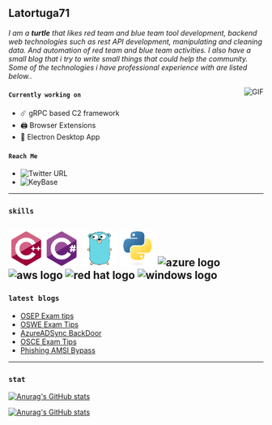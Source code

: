## Latortuga71
<p>
  <em>
    I am a <b>turtle</b> that likes red team and blue team tool development, backend web technologies such as rest API development, manipulating and cleaning data. And automation of red team and blue team activities. 
I also have a small blog that i try to write small things that could help the community. Some of the technologies i have professional experience with are listed below.</b>.
  </em>
</p>
 <img align="right" alt="GIF" src="https://64.media.tumblr.com/tumblr_m1mfj6gCO81qjj1zvo1_500.gifv" />
 <!-- https://media4.giphy.com/media/ixmzSYVKYrHgc/giphy.gif?cid=ecf05e4790jme06l8obzh9554c1srcncdz6rjef92l50uo6g&rid=giphy.gif&ct=g -->
<!-- ### <img src="https://64.media.tumblr.com/tumblr_m1mfj6gCO81qjj1zvo1_500.gifv" width="400px"> spike ramen --> 
<!-- ### <img src="https://64.media.tumblr.com/a82ec3e05319b1e6841f30f22256bd8b/tumblr_mw2dvqJNjs1r07tfbo1_250.gifv" width="300px"> -->
<!-- ### <img src="https://64.media.tumblr.com/c47c6ca9e3bb90edb24182c5b77ad6b9/tumblr_mlf59n1q121roi27ho1_400.gifv" width="400px"> -->
<!-- ### <img src="https://64.media.tumblr.com/e7c826f9355e2dc3b14c89b92efd320b/tumblr_n7r5qpSVAE1sybqm2o5_400.gifv" width="400px"> -->
<!-- ### <img src="https://64.media.tumblr.com/925d019184ee5d0cc7839b63f346b98f/tumblr_n7r5qpSVAE1sybqm2o9_400.gifv" width="300px">  flcl atomsk-->

#### `Currently working on`
 * ☄️ gRPC based C2 framework 
 * 🖨️ Browser Extensions 
 * 🦡 Electron Desktop App
 
#### `Reach Me`
 * ![Twitter URL](https://img.shields.io/twitter/url?label=latortuga71&style=social&url=https%3A%2F%2Ftwitter.com%2Flatortuga71)
 * ![KeyBase](https://img.shields.io/keybase/pgp/latortuga71?label=Keybase%20PGP&style=social)
 
---
### `skills`

<img src="https://github.com/devicons/devicon/blob/master/icons/cplusplus/cplusplus-original.svg" alt="cpp logo" width="70" height="70"><img src="https://github.com/devicons/devicon/blob/master/icons/csharp/csharp-original.svg" alt="csharp logo" width="70" height="70"> <img src="https://github.com/devicons/devicon/blob/master/icons/go/go-original.svg" alt="go logo" width="70" height="70"> <img src="https://github.com/devicons/devicon/blob/master/icons/python/python-original.svg" alt="python logo" width="70" height="70"> <img src="https://cdn.worldvectorlogo.com/logos/azure-1.svg" alt="azure logo" width="70" height="70"> <img src="https://cdn.worldvectorlogo.com/logos/aws-2.svg" alt="aws logo" width="50" height="70"> <img src="https://cdn.worldvectorlogo.com/logos/red-hat.svg" alt="red hat logo" width="70" height="70"> <img src="https://cdn.worldvectorlogo.com/logos/microsoft-windows-22.svg" alt="windows logo" width="70" height="70"> 
---

### `latest blogs`

<!-- BLOG-POST-LIST:START -->
- [OSEP Exam tips](https://christopherja.rocks/posts/2021/04/osep-exam-tips/)
- [OSWE Exam Tips](https://christopherja.rocks/posts/2020/12/oswe-exam-tips/)
- [AzureADSync BackDoor](https://christopherja.rocks/posts/2020/05/azureadsync-backdoor/)
- [OSCE Exam Tips](https://christopherja.rocks/posts/2020/04/osce-exam-tips/)
- [Phishing AMSI Bypass](https://christopherja.rocks/posts/2020/02/phishing-amsi-bypass/)
<!-- BLOG-POST-LIST:END -->


---
### `stat`

[![Anurag's GitHub stats](https://github-readme-stats.vercel.app/api?username=latortuga71&count_private=true&show_icons=true&theme=radical)](https://github.com/anuraghazra/github-readme-stats)

[![Anurag's GitHub stats](https://github-readme-stats.vercel.app/api/top-langs/?username=latortuga71&show_icons=true&theme=radical&exclude_repo=TortugaToolKit&layout=compact&hide=HTML&langs_count=6)](https://github.com/anuraghazra/github-readme-stats)

<!--
**latortuga71/latortuga71** is a ✨ _special_ ✨ repository because its `README.md` (this file) appears on your GitHub profile.

![Twitter URL](https://img.shields.io/twitter/url?label=Follow%20me&style=social&url=https%3A%2F%2Ftwitter.com%2Flatortuga71) 


Here are some ideas to get you started:

- 🔭 I’m currently working on ...
- 🌱 I’m currently learning ...
- 👯 I’m looking to collaborate on ...
- 🤔 I’m looking for help with ...
- 💬 Ask me about ...
- 📫 How to reach me: ...
- 😄 Pronouns: ...
- ⚡ Fun fact: ...
-->

